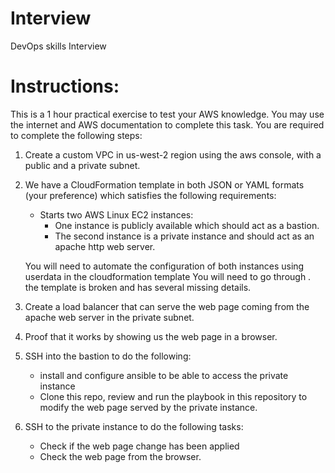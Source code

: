 # Interview
DevOps skills Interview

# Instructions:
This is a 1 hour practical exercise to test your AWS knowledge. You may use the internet and AWS documentation to complete this task. You are required to complete the following steps:

1. Create a custom VPC in us-west-2 region using the aws console, with a public and a private subnet. 

2. We have a CloudFormation template in both JSON or YAML formats (your preference) which satisfies the following requirements:

    - Starts two AWS Linux EC2 instances:
      * One instance is publicly available which should act as a bastion.
      * The second instance is a private instance and should act as an apache http web server.
    
    You will need to automate the configuration of both instances using userdata in the cloudformation template
    You will need to go through . the template is broken and has several missing details.

3. Create a load balancer that can serve the web page coming from the apache web server in the private subnet.
4. Proof that it works by showing us the web page in a browser. 
5. SSH into the bastion to do the following:
    - install and configure ansible to be able to access the private instance
    - Clone this repo, review and run the playbook in this repository to modify the web page served by the private instance.
6. SSH to the private instance to do the following tasks:
    - Check if the web page change has been applied
    - Check the web page from the browser.
    
